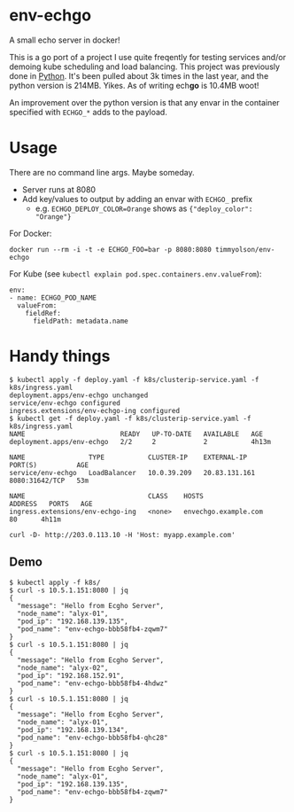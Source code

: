 # env-echgo

A small echo server in docker!

This is a go port of a project I use quite freqently for testing services and/or demoing kube scheduling and load balancing.
This project was previously done in [Python](https://github.com/tolson-vkn/env-echo). It's been pulled about 3k times in the last year, and the python version is 214MB.
Yikes. As of writing ech**go** is 10.4MB woot!

An improvement over the python version is that any envar in the container specified with `ECHGO_*` adds to the payload.

# Usage

There are no command line args. Maybe someday.

* Server runs at 8080
* Add key/values to output by adding an envar with `ECHGO_` prefix
  * e.g. `ECHGO_DEPLOY_COLOR=Orange` shows as `{"deploy_color": "Orange"}`

For Docker: 

```
docker run --rm -i -t -e ECHGO_FOO=bar -p 8080:8080 timmyolson/env-echgo
```

For Kube (see `kubectl explain pod.spec.containers.env.valueFrom`):

```
env:
- name: ECHGO_POD_NAME
  valueFrom:
    fieldRef:
      fieldPath: metadata.name
```

# Handy things

```
$ kubectl apply -f deploy.yaml -f k8s/clusterip-service.yaml -f k8s/ingress.yaml
deployment.apps/env-echgo unchanged
service/env-echgo configured
ingress.extensions/env-echgo-ing configured
$ kubectl get -f deploy.yaml -f k8s/clusterip-service.yaml -f k8s/ingress.yaml
NAME                        READY   UP-TO-DATE   AVAILABLE   AGE
deployment.apps/env-echgo   2/2     2            2           4h13m

NAME                TYPE           CLUSTER-IP    EXTERNAL-IP     PORT(S)          AGE
service/env-echgo   LoadBalancer   10.0.39.209   20.83.131.161   8080:31642/TCP   53m

NAME                               CLASS    HOSTS                  ADDRESS   PORTS   AGE
ingress.extensions/env-echgo-ing   <none>   envechgo.example.com             80      4h11m
```

```
curl -D- http://203.0.113.10 -H 'Host: myapp.example.com'
```

## Demo

```
$ kubectl apply -f k8s/
$ curl -s 10.5.1.151:8080 | jq
{
  "message": "Hello from Ecgho Server",
  "node_name": "alyx-01",
  "pod_ip": "192.168.139.135",
  "pod_name": "env-echgo-bbb58fb4-zqwm7"
}
$ curl -s 10.5.1.151:8080 | jq
{
  "message": "Hello from Ecgho Server",
  "node_name": "alyx-02",
  "pod_ip": "192.168.152.91",
  "pod_name": "env-echgo-bbb58fb4-4hdwz"
}
$ curl -s 10.5.1.151:8080 | jq
{
  "message": "Hello from Ecgho Server",
  "node_name": "alyx-01",
  "pod_ip": "192.168.139.134",
  "pod_name": "env-echgo-bbb58fb4-qhc28"
}
$ curl -s 10.5.1.151:8080 | jq
{
  "message": "Hello from Ecgho Server",
  "node_name": "alyx-01",
  "pod_ip": "192.168.139.135",
  "pod_name": "env-echgo-bbb58fb4-zqwm7"
}
```
